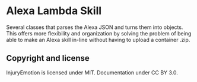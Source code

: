 # Alexa Lambda Skill
Several classes that parses the Alexa JSON and turns them into objects. This offers more flexibility and organization by solving the problem of being able to make an Alexa skill in-line without having to upload a container .zip.

## Copyright and license

InjuryEmotion is licensed under MIT. Documentation under CC BY 3.0.
